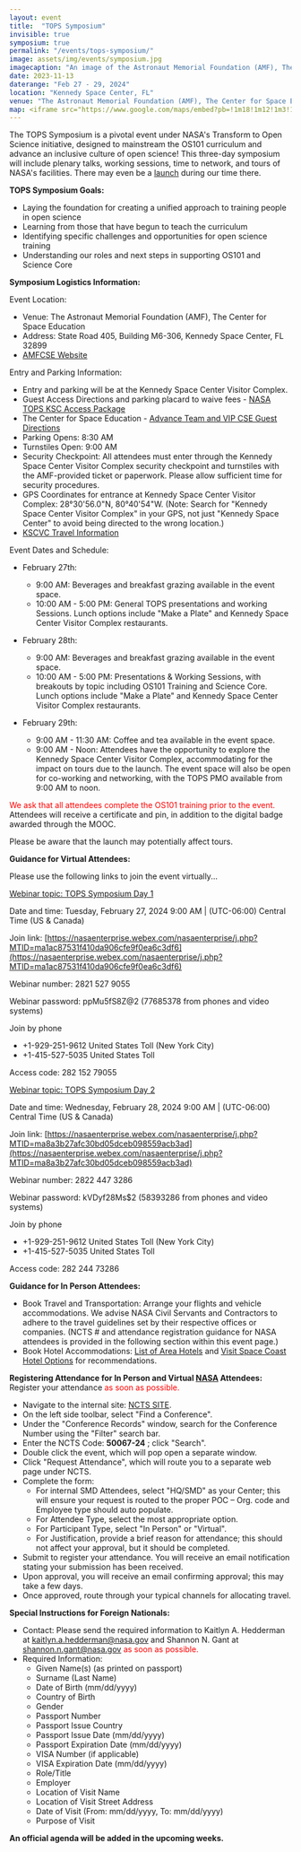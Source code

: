 ```yaml
---
layout: event
title:  "TOPS Symposium"
invisible: true
symposium: true
permalink: "/events/tops-symposium/"
image: assets/img/events/symposium.jpg
imagecaption: "An image of the Astronaut Memorial Foundation (AMF), The Center for Space Education."
date: 2023-11-13
daterange: "Feb 27 - 29, 2024"
location: "Kennedy Space Center, FL"
venue: "The Astronaut Memorial Foundation (AMF), The Center for Space Education"
map: <iframe src="https://www.google.com/maps/embed?pb=!1m18!1m12!1m3!1d17668.211620921105!2d-80.68363317924783!3d28.515145175939733!2m3!1f0!2f0!3f0!3m2!1i1024!2i768!4f13.1!3m3!1m2!1s0x88e0ae323bf8b095%3A0x6d2c49c8109fb4d1!2sThe%20Astronauts%20Memorial%20Foundation!5e0!3m2!1sen!2sus!4v1706298033602!5m2!1sen!2sus" width="600" height="450" style="border:0;" allowfullscreen="" loading="lazy" referrerpolicy="no-referrer-when-downgrade"></iframe>
---
```


The TOPS Symposium is a pivotal event under NASA's Transform to Open Science initiative, designed to mainstream the OS101 curriculum and advance an inclusive culture of open science! This three-day symposium will include plenary talks, working sessions, time to network, and tours of NASA's facilities. There may even be a [launch](https://www.visitspacecoast.com/launches/) during our time there.

**TOPS Symposium Goals:**

- Laying the foundation for creating a unified approach to training people in open science
- Learning from those that have begun to teach the curriculum
- Identifying specific challenges and opportunities for open science training
- Understanding our roles and next steps in supporting OS101 and Science Core

**Symposium Logistics Information:**

Event Location:

- Venue: The Astronaut Memorial Foundation (AMF), The Center for Space Education
- Address: State Road 405, Building M6-306, Kennedy Space Center, FL 32899
- [AMFCSE Website](https://www.amfcse.org/about-cse)

Entry and Parking Information:

- Entry and parking will be at the Kennedy Space Center Visitor Complex. 
- Guest Access Directions and parking placard to waive fees - <a href="https://science.nasa.gov/wp-content/uploads/2024/02/nasa-tops-access-package.pdf" target="_blank">NASA TOPS KSC Access Package</a>
- The Center for Space Education - <a href="https://science.nasa.gov/wp-content/uploads/2024/02/advance-team-and-vip-cse-guest-directions.pdf" target="_blank">Advance Team and VIP CSE Guest Directions</a>
- Parking Opens: 8:30 AM
- Turnstiles Open: 9:00 AM 
- Security Checkpoint: All attendees must enter through the Kennedy Space Center Visitor Complex security checkpoint and turnstiles with the AMF-provided ticket or paperwork. Please allow sufficient time for security procedures.
- GPS Coordinates for entrance at Kennedy Space Center Visitor Complex: 28°30'56.0"N, 80°40'54"W. (Note: Search for "Kennedy Space Center Visitor Complex" in your GPS, not just "Kennedy Space Center" to avoid being directed to the wrong location.) 
- [KSCVC Travel Information](https://www.kennedyspacecenter.com/info/travel-information)

Event Dates and Schedule:

- February 27th:
  - 9:00 AM: Beverages and breakfast grazing available in the event space.
  - 10:00 AM - 5:00 PM: General TOPS presentations and working Sessions. Lunch options include "Make a Plate" and Kennedy Space Center Visitor Complex restaurants.

- February 28th:
  - 9:00 AM: Beverages and breakfast grazing available in the event space.
  - 10:00 AM - 5:00 PM: Presentations & Working Sessions, with breakouts by topic including OS101 Training and Science Core. Lunch options include "Make a Plate" and Kennedy Space Center Visitor Complex restaurants.

- February 29th:
  - 9:00 AM - 11:30 AM: Coffee and tea available in the event space. 
  - 9:00 AM - Noon: Attendees have the opportunity to explore the Kennedy Space Center Visitor Complex, accommodating for the impact on tours due to the launch. The event space will also be open for co-working and networking, with the TOPS PMO available from 9:00 AM to noon.


<span style="color:red;">We ask that all attendees complete the OS101 training prior to the event.</span> Attendees will receive a certificate and pin, in addition to the digital badge awarded through the MOOC. 

Please be aware that the launch may potentially affect tours.

**Guidance for Virtual Attendees:**

Please use the following links to join the event virtually...

<u>Webinar topic: TOPS Symposium Day 1</u>

Date and time: Tuesday, February 27, 2024 9:00 AM &#124; (UTC-06:00) Central Time (US & Canada)

Join link: [https://nasaenterprise.webex.com/nasaenterprise/j.php?MTID=ma1ac87531f410da906cfe9f0ea6c3df6](https://nasaenterprise.webex.com/nasaenterprise/j.php?MTID=ma1ac87531f410da906cfe9f0ea6c3df6)

Webinar number: 2821 527 9055

Webinar password: ppMu5fS8Z@2 (77685378 from phones and video systems)

Join by phone
- +1-929-251-9612 United States Toll (New York City)
- +1-415-527-5035 United States Toll

Access code: 282 152 79055


<u>Webinar topic: TOPS Symposium Day 2</u>

Date and time: Wednesday, February 28, 2024 9:00 AM &#124; (UTC-06:00) Central Time (US & Canada)

Join link: [https://nasaenterprise.webex.com/nasaenterprise/j.php?MTID=ma8a3b27afc30bd05dceb098559acb3ad](https://nasaenterprise.webex.com/nasaenterprise/j.php?MTID=ma8a3b27afc30bd05dceb098559acb3ad)

Webinar number: 2822 447 3286

Webinar password: kVDyf28Ms$2 (58393286 from phones and video systems)

Join by phone
- +1-929-251-9612 United States Toll (New York City)
- +1-415-527-5035 United States Toll

Access code: 282 244 73286

**Guidance for In Person Attendees:**

- Book Travel and Transportation: Arrange your flights and vehicle accommodations. We advise NASA Civil Servants and Contractors to adhere to the travel guidelines set by their respective offices or companies. (NCTS # and attendance registration guidance for NASA attendees is provided in the following section within this event page.) 
- Book Hotel Accommodations:  [List of Area Hotels](https://hotelpackages.kennedyspacecenter.com/site/welcome/14588/kennedy-space-center-discount-hotel-packages?_gl=1*1yw5agw*_gcl_au*MTI3NzAzMDc0Mi4xNzAxODAyMzQy) and [Visit Space Coast Hotel Options](https://www.visitspacecoast.com/stay/) for recommendations.

**Registering Attendance for In Person and Virtual <u>NASA</u> Attendees:** Register your attendance <span style="color:red;">as soon as possible.</span>

- Navigate to the internal site: [NCTS SITE](https://ncts.nasa.gov/ncts.ui/index.html?ACSREQUESTID=Kd708f1de5b3e5d3a1f58ea049298da4ec3f3d6b1).
- On the left side toolbar, select "Find a Conference".
- Under the "Conference Records" window, search for the Conference Number using the "Filter" search bar.
- Enter the NCTS Code: **50067-24** ; click "Search".
- Double click the event, which will pop open a separate window.
- Click "Request Attendance", which will route you to a separate web page under NCTS.
- Complete the form:
  - For internal SMD Attendees, select "HQ/SMD" as your Center; this will ensure your request is routed to the proper POC – Org. code and Employee type should auto populate.
  - For Attendee Type, select the most appropriate option.  
  - For Participant Type, select "In Person" or "Virtual".  
  - For Justification, provide a brief reason for attendance; this should not affect your approval, but it should be completed.
- Submit to register your attendance. You will receive an email notification stating your submission has been received.
- Upon approval, you will receive an email confirming approval; this may take a few days.
- Once approved, route through your typical channels for allocating travel.

**Special Instructions for Foreign Nationals:**

- Contact: Please send the required information to Kaitlyn A. Hedderman at kaitlyn.a.hedderman@nasa.gov and Shannon N. Gant at shannon.n.gant@nasa.gov <span style="color:red;">as soon as possible.</span>
- Required Information:
  - Given Name(s) (as printed on passport)
  - Surname (Last Name)
  - Date of Birth (mm/dd/yyyy)
  - Country of Birth
  - Gender
  - Passport Number
  - Passport Issue Country
  - Passport Issue Date (mm/dd/yyyy)
  - Passport Expiration Date (mm/dd/yyyy)
  - VISA Number (if applicable)
  - VISA Expiration Date (mm/dd/yyyy)
  - Role/Title
  - Employer
  - Location of Visit Name
  - Location of Visit Street Address
  - Date of Visit (From: mm/dd/yyyy, To: mm/dd/yyyy)
  - Purpose of Visit

**An official agenda will be added in the upcoming weeks.**